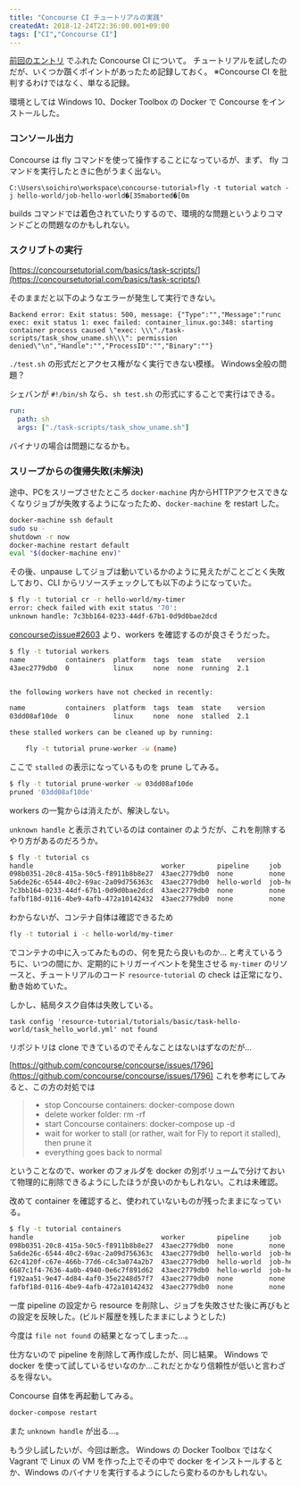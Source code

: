 ```yaml
---
title: "Concourse CI チュートリアルの実践"
createdAt: 2018-12-24T22:36:00.001+09:00
tags: ["CI","Concourse CI"]
---
```

[前回のエントリ](/ja/post/2018/12/ci/) でふれた Concourse CI について。
チュートリアルを試したのだが、いくつか躓くポイントがあったため記録しておく。
※Concourse CI を批判するわけではなく、単なる記録。
<!--more-->
環境としては Windows 10、Docker Toolbox の Docker で Concourse をインストールした。

### コンソール出力

Concourse は fly コマンドを使って操作することになっているが、まず、 fly コマンドを実行したときに色がうまく出ない。

```
C:\Users\soichiro\workspace\concourse-tutorial>fly -t tutorial watch -j hello-world/job-hello-world�[35maborted�[0m
```

builds コマンドでは着色されていたりするので、環境的な問題というよりコマンドごとの問題なのかもしれない。

### スクリプトの実行

[https://concoursetutorial.com/basics/task-scripts/](https://concoursetutorial.com/basics/task-scripts/)

そのままだと以下のようなエラーが発生して実行できない。

```
Backend error: Exit status: 500, message: {"Type":"","Message":"runc exec: exit status 1: exec failed: container_linux.go:348: starting container process caused \"exec: \\\"./task-scripts/task_show_uname.sh\\\": permission denied\"\n","Handle":"","ProcessID":"","Binary":""}
```

`./test.sh` の形式だとアクセス権がなく実行できない模様。
Windows全般の問題？

シェバンが `#!/bin/sh` なら、`sh test.sh` の形式にすることで実行はできる。

```yaml
run:
  path: sh
  args: ["./task-scripts/task_show_uname.sh"]
```

バイナリの場合は問題になるかも。

### スリープからの復帰失敗(未解決)

途中、PCをスリープさせたところ `docker-machine` 内からHTTPアクセスできなくなりジョブが失敗するようになったため、`docker-machine` を restart した。

```sh
docker-machine ssh default
sudo su -
shutdown -r now
docker-machine restart default
eval "$(docker-machine env)"
```

その後、unpause してジョブは動いているかのように見えたがことごとく失敗しており、CLI からリソースチェックしても以下のようになっていた。

```sh
$ fly -t tutorial cr -r hello-world/my-timer
error: check failed with exit status '70':
unknown handle: 7c3bb164-0233-44df-67b1-0d9d0bae2dcd
```

[concourseのissue#2603](https://github.com/concourse/concourse/issues/2603) より、workers を確認するのが良さそうだった。

```sh
$ fly -t tutorial workers
name          containers  platform  tags  team  state    version
43aec2779db0  0           linux     none  none  running  2.1


the following workers have not checked in recently:

name          containers  platform  tags  team  state    version
03dd08af10de  0           linux     none  none  stalled  2.1

these stalled workers can be cleaned up by running:

    fly -t tutorial prune-worker -w (name)
```

ここで `stalled` の表示になっているものを prune してみる。

```sh
$ fly -t tutorial prune-worker -w 03dd08af10de
pruned '03dd08af10de'

```

workers の一覧からは消えたが、解決しない。

`unknown handle` と表示されているのは container のようだが、これを削除するやり方があるのだろうか。

```sh
$ fly -t tutorial cs
handle                                worker        pipeline     job              build #  build id  type   name         attempt
098b0351-20c8-415a-50c5-f8911b8b8e27  43aec2779db0  none         none             none     none      check  none         n/a
5a6de26c-6544-40c2-69ac-2a09d756363c  43aec2779db0  hello-world  job-hello-world  9        21        task   hello-world  n/a
7c3bb164-0233-44df-67b1-0d9d0bae2dcd  43aec2779db0  none         none             none     none      check  none         n/a
fafbf18d-0116-4be9-4afb-472a10142432  43aec2779db0  none         none             none     none      check  none         n/a
```

わからないが、コンテナ自体は確認できるため

```sh
fly -t tutorial i -c hello-world/my-timer
```

でコンテナの中に入ってみたものの、何を見たら良いものか…
と考えているうちに、いつの間にか、定期的にトリガーイベントを発生させる `my-timer` のリソースと、チュートリアルのコード `resource-tutorial` の check は正常になり、動き始めていた。

しかし、結局タスク自体は失敗している。

```
task config 'resource-tutorial/tutorials/basic/task-hello-world/task_hello_world.yml' not found
```

リポジトリは clone できているのでそんなことはないはずなのだが…

[https://github.com/concourse/concourse/issues/1796](https://github.com/concourse/concourse/issues/1796)
これを参考にしてみると、この方の対処では

> - stop Concourse containers: docker-compose down
> - delete worker folder: rm -rf
> - start Concourse containers: docker-compose up -d
> - wait for worker to stall (or rather, wait for Fly to report it stalled), then prune it
> - everything goes back to normal

ということなので、worker のフォルダを docker の別ボリュームで分けておいて物理的に削除できるようにしたほうが良いのかもしれない。これは未確認。

改めて container を確認すると、使われていないものが残ったままになっている。

```sh
$ fly -t tutorial containers
handle                                worker        pipeline     job              build #  build id  type   name         attempt
098b0351-20c8-415a-50c5-f8911b8b8e27  43aec2779db0  none         none             none     none      check  none         n/a
5a6de26c-6544-40c2-69ac-2a09d756363c  43aec2779db0  hello-world  job-hello-world  9        21        task   hello-world  n/a
62c4120f-c67e-466b-77d6-c4c3a074a2b7  43aec2779db0  hello-world  job-hello-world  20       64        get    my-timer     n/a
6687c1f4-7636-4a0b-4940-0e6c7f891d62  43aec2779db0  hello-world  job-hello-world  19       63        get    my-timer     n/a
f192aa51-9e47-4d84-4af0-35e2248d57f7  43aec2779db0  none         none             none     none      check  none         n/a
fafbf18d-0116-4be9-4afb-472a10142432  43aec2779db0  none         none             none     none      check  none         n/a
```

一度 pipeline の設定から resource を削除し、ジョブを失敗させた後に再びもとの設定を反映した。(ビルド履歴を残したままにしようとした)

今度は `file not found` の結果となってしまった…。

仕方ないので pipeline を削除して再作成したが、同じ結果。
Windows で docker を使って試しているせいなのか…これだとかなり信頼性が低いと言わざるを得ない。

Concourse 自体を再起動してみる。

```sh
docker-compose restart
```

また `unknown handle` が出る…。

もう少し試したいが、今回は断念。
Windows の Docker Toolbox ではなく Vagrant で Linux の VM を作った上でその中で docker をインストールするとか、Windows のバイナリを実行するようにしたら変わるのかもしれない。
